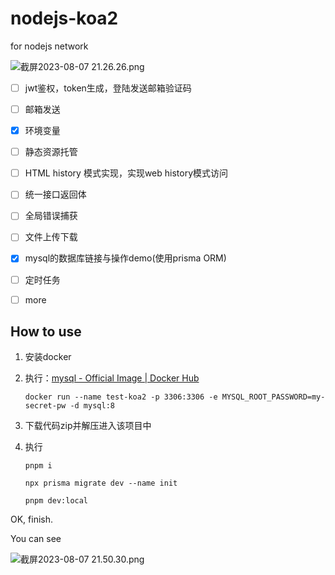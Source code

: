 # nodejs-koa2

for nodejs network

![截屏2023-08-07 21.26.26.png](https://s2.loli.net/2023/08/07/48ciEYRxsQSzVeZ.png)

- [ ] jwt鉴权，token生成，登陆发送邮箱验证码

- [ ] 邮箱发送

- [x] 环境变量

- [ ] 静态资源托管

- [ ] HTML history 模式实现，实现web history模式访问

- [ ] 统一接口返回体

- [ ] 全局错误捕获

- [ ] 文件上传下载

- [x] mysql的数据库链接与操作demo(使用prisma ORM)

- [ ] 定时任务

- [ ] more

  

## How to use

1. 安装docker

2. 执行：[mysql - Official Image | Docker Hub](https://hub.docker.com/_/mysql)

   ```
   docker run --name test-koa2 -p 3306:3306 -e MYSQL_ROOT_PASSWORD=my-secret-pw -d mysql:8
   ```

   

3. 下载代码zip并解压进入该项目中

4. 执行

   ```
   pnpm i
   ```

   ```
   npx prisma migrate dev --name init
   ```

   ```
   pnpm dev:local
   ```



OK, finish.

You can see

![截屏2023-08-07 21.50.30.png](https://s2.loli.net/2023/08/07/JAkvecsMoSjN97X.png)
